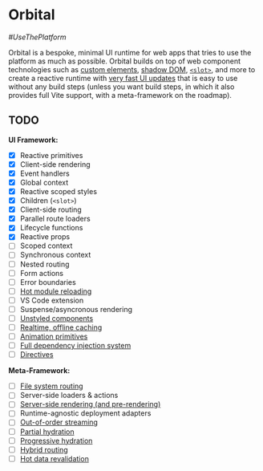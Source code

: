 # Orbital

*\#UseThePlatform*

Orbital is a bespoke, minimal UI runtime for web apps that tries to use the platform as much as possible. Orbital builds on top of web component technologies such as [custom elements](https://developer.mozilla.org/en-US/docs/Web/API/Web_components/Using_custom_elements), [shadow DOM](https://developer.mozilla.org/en-US/docs/Web/API/Web_components/Using_shadow_DOM), [`<slot>`](https://developer.mozilla.org/en-US/docs/Web/HTML/Element/slot), and more to create a reactive runtime with [very fast UI updates](https://lit.dev/docs/libraries/standalone-templates/#render-dynamic-data) that is easy to use without any build steps (unless you want build steps, in which it also provides full Vite support, with a meta-framework on the roadmap).

## TODO

**UI Framework:**

- [x] Reactive primitives
- [x] Client-side rendering
- [x] Event handlers
- [x] Global context
- [x] Reactive scoped styles
- [x] Children (`<slot>`)
- [x] Client-side routing
- [x] Parallel route loaders
- [x] Lifecycle functions
- [x] Reactive props
- [ ] Scoped context
- [ ] Synchronous context
- [ ] Nested routing
- [ ] Form actions
- [ ] Error boundaries
- [ ] [Hot module reloading](https://github.com/sync/plugin-lit-refresh)
- [ ] VS Code extension
- [ ] Suspense/asyncronous rendering
- [ ] [Unstyled components](https://react-spectrum.adobe.com/react-aria/react-aria-components.html)
- [ ] [Realtime, offline caching](https://replicache.dev)
- [ ] [Animation primitives](https://motion.dev/guides/quick-start)
- [ ] [Full dependency injection system](https://angular.io/guide/dependency-injection-providers)
- [ ] [Directives](https://angular.io/guide/attribute-directives)

**Meta-Framework:**

- [ ] [File system routing](https://remix.run/docs/en/1.19.1/file-conventions/route-files-v2)
- [ ] Server-side loaders & actions
- [ ] [Server-side rendering (and pre-rendering)](https://dev.to/thepassle/server-side-rendering-vanilla-custom-elements-in-astro-5hgg)
- [ ] Runtime-agnostic deployment adapters
- [ ] [Out-of-order streaming](https://remix.run/docs/en/1.19.1/guides/streaming#using-defer)
- [ ] [Partial hydration](https://jasonformat.com/islands-architecture/)
- [ ] [Progressive hydration](https://www.patterns.dev/posts/progressive-hydration)
- [ ] [Hybrid routing](https://hackmd.io/@0u1u3zEAQAO0iYWVAStEvw/rJFCoM4Di#B-Routing)
- [ ] [Hot data revalidation](https://remix.run/docs/en/main/other-api/dev-v2)
